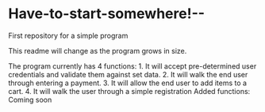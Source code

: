 # Have-to-start-somewhere!--
First repository for a simple program

This readme will change as the program grows in size. 

The program currently has 4 functions: 1. It will accept pre-determined user credentials and validate them against set data. 
                                       2. It will walk the end user through entering a payment.
                                       3. It will allow the end user to add items to a cart.
                                       4. It will walk the user through a simple registration
   Added functions: Coming soon                                    
                                 
